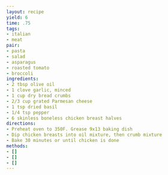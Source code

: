```yaml
---
layout: recipe
yield: 6
time: .75
tags:
- italian
- meat
pair:
- pasta
- salad
- asparagus
- roasted tomato
- broccoli
ingredients:
- 2 tbsp olive oil
- 1 clove garlic, minced
- 1 cup dry bread crumbs
- 2/3 cup grated Parmesan cheese
- 1 tsp dried basil
- 1/4 tsp pepper
- 6 skinless boneless chicken breast halves
directions:
- Preheat oven to 350F. Grease 9x13 baking dish
- Dip chicken breasts into oil mixture, then crumb mixture
- Bake 30 minutes or until chicken is done
methods:
- []
- []
- []
---
```

